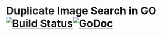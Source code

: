Duplicate Image Search in GO [![Build Status](https://travis-ci.org/abates/disgo.svg?branch=develop)](https://travis-ci.org/abates/disgo)[![GoDoc](https://godoc.org/github.com/abates/disgo?status.png)](https://godoc.org/github.com/abates/disgo)
======

